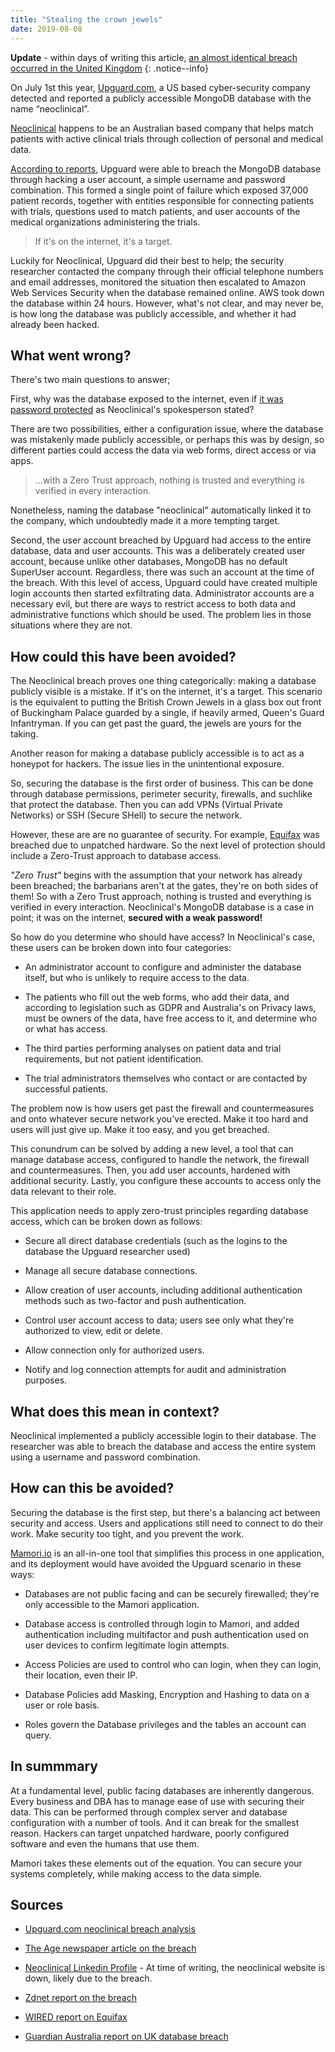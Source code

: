 ```yaml
---
title: "Stealing the crown jewels"
date: 2019-08-08
---
```


**Update** - within days of writing this article, <a href="https://www.theguardian.com/technology/2019/aug/14/major-breach-found-in-biometrics-system-used-by-banks-uk-police-and-defence-firms" target="\_blank" rel="noopener">an almost identical breach occurred in the United Kingdom</a>
{: .notice--info}

On July 1st this year, <a href="https://www.upguard.com/breaches/data-leak-neoclinical-australia-new-zealand" target="\_blank" rel="noopener">Upguard.com</a>, a US based cyber-security company detected and reported a publicly accessible MongoDB database with the name “neoclinical”.

<a href="https://www.linkedin.com/company/neoclinical" target="\_blank" rel="noopener">Neoclinical</a> happens to be an Australian based company that helps match patients with active clinical trials through collection of personal and medical data.

<!--more-->

<a href="https://www.zdnet.com/article/upguard-finds-information-on-over-37000-australia-and-new-zealand-clinical-trial-participants-in-the-wild" target="\_blank" rel="noopener">According to reports</a>, Upguard were able to breach the MongoDB database through hacking a user account, a simple username and password combination. This formed a single point of failure which exposed 37,000 patient records, together with entities responsible for connecting patients with trials, questions used to match patients, and user accounts of the medical organizations administering the trials.

> If it's on the internet, it's a target.

Luckily for Neoclinical, Upguard did their best to help; the security researcher contacted the company through their official telephone numbers and email addresses, monitored the situation then escalated to Amazon Web Services Security when the database remained online. AWS took down the database within 24 hours. However, what's not clear, and may never be, is how long the database was publicly accessible, and whether it had already been hacked.

## What went wrong?

There's two main questions to answer;

First, why was the database exposed to the internet, even if <a href="https://www.theage.com.au/business/companies/thousands-of-medical-histories-exposed-in-data-breach-20190807-p52euq.html" target="\_blank" rel="noopener">it was password protected</a> as Neoclinical's spokesperson stated?

There are two possibilities, either a configuration issue, where the database was mistakenly made publicly accessible, or perhaps this was by design, so different parties could access the data via web forms, direct access or via apps.

> ...with a Zero Trust approach, nothing is trusted and everything is verified in every interaction.

Nonetheless, naming the database "neoclinical" automatically linked it to the company, which undoubtedly made it a more tempting target.

Second, the user account breached by Upguard had access to the entire database, data and user accounts. This was a deliberately created user account, because unlike other databases, MongoDB has no default SuperUser account. Regardless, there was such an account at the time of the breach. With this level of access, Upguard could have created multiple login accounts then started exfiltrating data. Administrator accounts are a necessary evil, but there are ways to restrict access to both data and administrative functions which should be used. The problem lies in those situations where they are not.

## How could this have been avoided?

The Neoclinical breach proves one thing categorically: making a database publicly visible is a mistake. If it's on the internet, it's a target. This scenario is the equivalent to putting the British Crown Jewels in a glass box out front of Buckingham Palace guarded by a single, if heavily armed, Queen's Guard Infantryman. If you can get past the guard, the jewels are yours for the taking.

Another reason for making a database publicly accessible is to act as a honeypot for hackers. The issue lies in the unintentional exposure.

So, securing the database is the first order of business. This can be done through database permissions,  perimeter security, firewalls, and suchlike that protect the database. Then you can add VPNs (Virtual Private Networks) or SSH (Secure SHell) to secure the network.

However, these are are no guarantee of security. For example, <a href="https://www.wired.com/story/equifax-breach-no-excuse/?verso=true" target="\_blank" rel="noopener">Equifax</a> was breached due to unpatched hardware. So the next level of protection should include a Zero-Trust approach to database access.

*"Zero Trust"* begins with the assumption that your network has already been breached; the barbarians aren't at the gates, they're on both sides of them! So with a Zero Trust approach, nothing is trusted and everything is verified in every interaction. Neoclinical's MongoDB database is a case in point; it was on the internet, **secured with a weak password!**

So how do you determine who should have access? In Neoclinical's case, these users can be broken down into four categories:

* An administrator account to configure and administer the database itself, but who is unlikely to require access to the data.

* The patients who fill out the web forms, who add their data, and according to legislation such as GDPR and Australia's on Privacy laws, must be owners of the data, have free access to it, and determine who or what has access.

* The third parties performing analyses on patient data and trial requirements, but not patient identification.

* The trial administrators themselves who contact or are contacted by successful patients.

The problem now is how users get past the firewall and countermeasures and onto whatever secure network you've erected. Make it too hard and users will just give up. Make it too easy, and you get breached.

This conundrum can be solved by adding a new level, a tool that can manage database access, configured to handle the network, the firewall and countermeasures. Then, you add user accounts, hardened with additional security. Lastly, you configure these accounts to access only the data relevant to their role.

This application needs to apply zero-trust principles regarding database access, which can be broken down as follows:

* Secure all direct database credentials (such as the logins to the database the Upguard researcher used)

* Manage all secure database connections.

* Allow creation of user accounts, including additional authentication methods such as two-factor and push authentication.

* Control user account access to data; users see only what they're authorized to view, edit or delete.

* Allow connection only for authorized users.

* Notify and log connection attempts for audit and administration purposes.

## What does this mean in context?

Neoclinical implemented a publicly accessible login to their database. The researcher was able to breach the database and access the entire system using a username and password combination.

## How can this be avoided? ##

Securing the database is the first step, but there's a balancing act between security and access. Users and applications still need to connect to do their work. Make security too tight, and you prevent the work.

<a href="https://mamori.io" target="\_blank" rel="noopener">Mamori.io</a> is an all-in-one tool that simplifies this process in one application, and its deployment would have avoided the Upguard scenario in these ways:

* Databases are not public facing and can be securely firewalled; they're only accessible to the Mamori application.

* Database access is controlled through login to Mamori, and added authentication including multifactor and push authentication used on user devices to confirm legitimate login attempts.

* Access Policies are used to control who can login, when they can login, their location, even their IP.

* Database Policies add Masking, Encryption and Hashing to data on a user or role basis.

* Roles govern the Database privileges and the tables an account can query.

## In summmary ##

At a fundamental level, public facing databases are inherently dangerous. Every business and DBA has to manage ease of use with securing their data. This can be performed through complex server and database configuration with a number of tools. And it can break for the smallest reason. Hackers can target unpatched hardware, poorly configured software and even the humans that use them.

Mamori takes these elements out of the equation. You can secure your systems completely, while making access to the data simple.

## Sources ##

* <a href="https://www.upguard.com/breaches/data-leak-neoclinical-australia-new-zealand" target="\_blank" rel="noopener">Upguard.com neoclinical breach analysis</a>

* <a href="https://www.theage.com.au/business/companies/thousands-of-medical-histories-exposed-in-data-breach-20190807-p52euq.html" target="\_blank" rel="noopener">The Age newspaper article on the breach</a>

* <a href="https://www.linkedin.com/company/neoclinical" target="\_blank" rel="noopener">Neoclinical Linkedin Profile</a> - At time of writing, the neoclinical website is down, likely due to the breach.

* <a href="https://www.zdnet.com/article/upguard-finds-information-on-over-37000-australia-and-new-zealand-clinical-trial-participants-in-the-wild/" target="\_blank" rel="noopener">Zdnet report on the breach</a>

* <a href="https://www.wired.com/story/equifax-breach-no-excuse/?verso=true" target="\_blank" rel="noopener">WIRED report on Equifax</a>

* <a href="https://www.theguardian.com/technology/2019/aug/14/major-breach-found-in-biometrics-system-used-by-banks-uk-police-and-defence-firms" target="\_blank" rel="noopener">Guardian Australia report on UK database breach</a>
